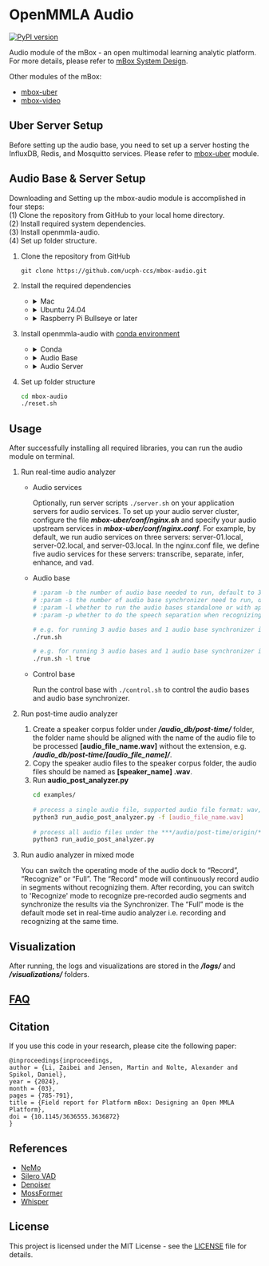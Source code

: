 # OpenMMLA Audio

[![PyPI version](https://img.shields.io/pypi/v/openmmla-audio.svg)](https://pypi.org/project/openmmla-audio/)

Audio module of the mBox - an open multimodal learning analytic platform. For more details, please refer
to [mBox System Design](https://github.com/ucph-ccs/mbox-uber/blob/main/docs/mbox_system.md).

Other modules of the mBox:

- [mbox-uber](https://github.com/ucph-ccs/mbox-uber)
- [mbox-video](https://github.com/ucph-ccs/mbox-video)

## Uber Server Setup

Before setting up the audio base, you need to set up a server hosting the InfluxDB, Redis, and Mosquitto services.
Please refer to [mbox-uber](https://github.com/ucph-ccs/mbox-uber/blob/main/README.md) module.

## Audio Base & Server Setup

Downloading and Setting up the mbox-audio module is accomplished in four steps:  
(1) Clone the repository from GitHub to your local home directory.  
(2) Install required system dependencies.  
(3) Install openmmla-audio.  
(4) Set up folder structure.

1. Clone the repository from GitHub
    ```
    git clone https://github.com/ucph-ccs/mbox-audio.git
    ```

2. Install the required dependencies
    - <details>
      <summary> Mac </summary>

         ```sh
         # Install ffmpeg, portaudio-19.7.0, mecab-0.996(required for sacrebleu for NLP collection), llvm-16.0.6
         brew install ffmpeg
         brew install portaudio
         brew install mecab
         brew install llvm
         
         # Export llvm to your PATH, run:
         echo 'export PATH="/opt/homebrew/opt/llvm/bin:$PATH"' >> ~/.zshrc
         echo 'export LDFLAGS="-L/opt/homebrew/opt/llvm/lib"' >> ~/.zshrc
         echo 'export CPPFLAGS="-I/opt/homebrew/opt/llvm/include"' >> ~/.zshrc
         source ~/.zshrc
         ```
      </details>

    - <details>
      <summary> Ubuntu 24.04 </summary>

         ```sh
         sudo apt update && sudo apt upgrade
         sudo apt install build-essential
         sudo apt install git
         sudo apt install ffmpeg
         sudo apt install python3-pyaudio
         sudo apt update && sudo apt install -y libsndfile1
 
         # Install portaudio
         sudo apt install libasound-dev
         # Download the portaudio archive from: http://files.portaudio.com/download.html
         wget https://files.portaudio.com/archives/pa_stable_v190700_20210406.tgz
         # Unzip the archive
         tar -zxvf pa_stable_v190700_20210406.tgz
         # Enter the directory and compile
         cd portaudio
         ./configure && make
         sudo make install
         ```
      </details>

    - <details>
      <summary> Raspberry Pi Bullseye or later </summary>

         ```sh
         # Install pyaudio
         sudo apt-get install portaudio19-dev
         ```
      </details>

3. Install openmmla-audio with [conda environment](https://docs.anaconda.com/free/miniconda/index.html)
    - <details>
      <summary> Conda </summary>

        ```sh
        # For Raspberry Pi
        wget "https://github.com/conda-forge/miniforge/releases/latest/download/Miniforge3-$(uname)-$(uname -m).sh"
        bash Miniforge3-$(uname)-$(uname -m).sh
        
        # For Mac and Linux
        wget "https://repo.anaconda.com/miniconda/Miniconda3-latest-$(uname)-$(uname -m).sh"
        bash Miniconda3-latest-$(uname)-$(uname -m).sh
        ```
      </details>

    - <details>
      <summary> Audio Base </summary>

        ```sh
        conda create -c conda-forge -n audio-base python==3.10.12 -y
        conda activate audio-base
      
        # Approach 1: install openmmla-audio
        pip install openmmla-audio
      
        # Approach 2: install the audio module in development mode
        pip install -e .
        ```  
      </details>

    - <details>
      <summary> Audio Server </summary>

        ```sh
        conda create -c conda-forge -n audio-server python==3.10.12 -y
        conda activate audio-server
        
        # Approach 1: install openmmla-audio with server dependencies 
        pip install openmmla-audio[server] # for linux and raspberry pi
        pip install 'openmmla-audio[server]' # for mac
        
        # Approach 2: install the audio module with server dependencies in development mode
        pip install -e .[server] # for linux and raspberry pi
        pip install -e '.[server]' # for mac
        ```  
      </details>

4. Set up folder structure
    ```sh
    cd mbox-audio
    ./reset.sh
    ```
   
## Usage

After successfully installing all required libraries, you can run the audio module on terminal.

1. Run real-time audio analyzer
    + Audio services

      Optionally, run server scripts `./server.sh` on your application servers for audio services. To set up your audio
      server cluster,
      configure the file ***mbox-uber/conf/nginx.sh*** and specify your audio upstream services in
      ***mbox-uber/conf/nginx.conf***.
      For example, by default, we run audio services on three servers: server-01.local, server-02.local, and
      server-03.local.
      In the nginx.conf file, we define five audio services for these servers: transcribe, separate, infer, enhance, and
      vad.

    + Audio base

      ```sh
      # :param -b the number of audio base needed to run, default to 3. 
      # :param -s the number of audio base synchronizer need to run, default to 1.
      # :param -l whether to run the audio bases standalone or with application servers, default to false. 
      # :param -p whether to do the speech separation when recognizing, default to false. 
      
      # e.g. for running 3 audio bases and 1 audio base synchronizer in distributed mode with audio services
      ./run.sh 
      
      # e.g. for running 3 audio bases and 1 audio base synchronizer in standalone mode
      ./run.sh -l true
      ```

    + Control base

      Run the control base with `./control.sh` to control the audio bases and audio base synchronizer.

2. Run post-time audio analyzer
    1. Create a speaker corpus folder under ***/audio_db/post-time/*** folder, the folder name should be aligned with
       the
       name of the audio file to be processed **[audio_file_name.wav]** without the extension,
       e.g. ***/audio_db/post-time/[audio_file_name]/***.
    2. Copy the speaker audio files to the speaker corpus folder, the audio files should be named as **[speaker_name]
       .wav**.
    3. Run **audio_post_analyzer.py**
       ```sh
       cd examples/
          
       # process a single audio file, supported audio file format: wav, m4a, mp3
       python3 run_audio_post_analyzer.py -f [audio_file_name.wav]
          
       # process all audio files under the ***/audio/post-time/origin/*** folder
       python3 run_audio_post_analyzer.py
       ```

3. Run audio analyzer in mixed mode

   You can switch the operating mode of the audio dock to “Record”, “Recognize” or “Full”. The “Record” mode will
   continuously record audio in segments without recognizing them. After recording, you can switch to 'Recognize' mode
   to recognize pre-recorded audio segments and synchronize the results via the Synchronizer. The “Full” mode is the
   default mode set in real-time audio analyzer i.e. recording and recognizing at the same time.

## Visualization

After running, the logs and visualizations are stored in the ***/logs/*** and ***/visualizations/*** folders.

## [FAQ](https://github.com/ucph-ccs/mbox-uber/blob/main/docs/FAQ.md)

## Citation

If you use this code in your research, please cite the following paper:

```
@inproceedings{inproceedings,
author = {Li, Zaibei and Jensen, Martin and Nolte, Alexander and Spikol, Daniel},
year = {2024},
month = {03},
pages = {785-791},
title = {Field report for Platform mBox: Designing an Open MMLA Platform},
doi = {10.1145/3636555.3636872}
}
```

## References

- [NeMo](https://github.com/NVIDIA/NeMo)
- [Silero VAD](https://github.com/snakers4/silero-vad)
- [Denoiser](https://github.com/facebookresearch/denoiser)
- [MossFormer](https://github.com/alibabasglab/MossFormer)
- [Whisper](https://github.com/openai/whisper)

## License

This project is licensed under the MIT License - see the [LICENSE](LICENSE) file for details. 
